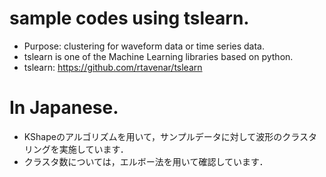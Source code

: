 # sample codes using tslearn.
- Purpose: clustering for waveform data or time series data.<br>
- tslearn is one of the Machine Learning libraries based on python.<br>
- tslearn: https://github.com/rtavenar/tslearn

# In Japanese.
- KShapeのアルゴリズムを用いて，サンプルデータに対して波形のクラスタリングを実施しています．
- クラスタ数については，エルボー法を用いて確認しています．
